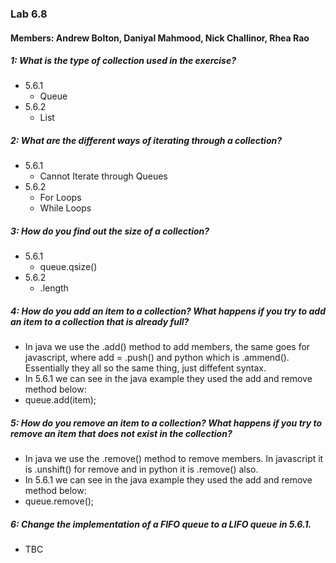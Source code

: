 ### Lab 6.8
#### Members: Andrew Bolton, Daniyal Mahmood, Nick Challinor, Rhea Rao

##### 1: What is the type of collection used in the exercise?
- 5.6.1
    - Queue
- 5.6.2
    - List

##### 2: What are the different ways of iterating through a collection?
- 5.6.1
    - Cannot Iterate through Queues
- 5.6.2
    - For Loops
    - While Loops

##### 3: How do you find out the size of a collection?
- 5.6.1
    - queue.qsize()
- 5.6.2
    - .length

##### 4: How do you add an item to a collection? What happens if you try to add an item to a collection that is already full?
- In java we use the .add() method to add members, the same goes for javascript, where add = .push() and python which is .ammend(). Essentially they all so the same thing, just diffefent syntax.
- In 5.6.1 we can see in the java example they used the add and remove method below:
- queue.add(item);

##### 5: How do you remove an item to a collection? What happens if you try to remove an item that does not exist in the collection?
- In java we use the .remove() method to remove members. In javascript it is .unshift() for remove and in python it is .remove() also.
- In 5.6.1 we can see in the java example they used the add and remove method below:
- queue.remove();

##### 6: Change the implementation of a FIFO queue to a LIFO queue in 5.6.1.
- TBC
